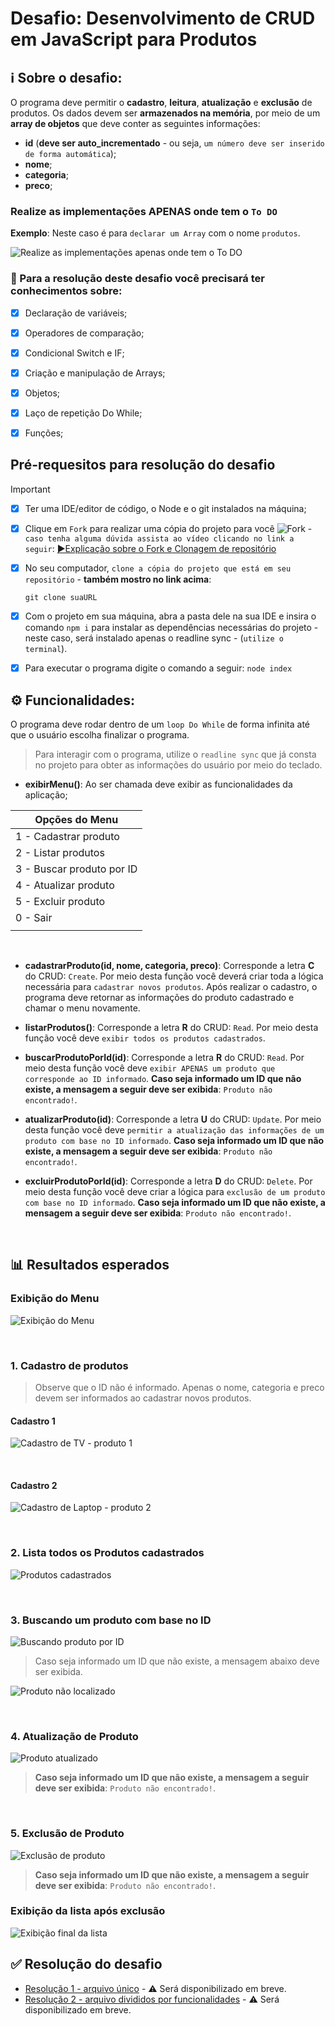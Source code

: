 # Desafio: Desenvolvimento de CRUD em JavaScript para Produtos

## ℹ️ Sobre o desafio: 

O programa deve permitir o **cadastro**, **leitura**, **atualização** e **exclusão** de produtos. Os dados devem ser **armazenados na memória**, por meio de um **array de objetos** que deve conter as seguintes informações:

- **id** (**deve ser auto_incrementado** - ou seja, `um número deve ser inserido de forma automática`);
- **nome**;
- **categoria**;
- **preco**;


### Realize as implementações APENAS onde tem o `To DO`

**Exemplo**: Neste caso é para `declarar um Array` com o nome `produtos`.

![Realize as implementações apenas onde tem o To DO](./images/toDo.jpg "Realize as implementações APENAS onde tem o To DO")


### 🎯 Para a resolução deste desafio você precisará ter conhecimentos sobre:

* [x] Declaração de variáveis;
* [x] Operadores de comparação;
* [x] Condicional Switch e IF;
* [x] Criação e manipulação de Arrays;
* [x] Objetos;
* [x] Laço de repetição Do While;
* [x] Funções;


## Pré-requesitos para resolução do desafio

>[!IMPORTANT]
> 
> * [x] Ter uma IDE/editor de código, o Node e o  git instalados na máquina;
> * [x] Clique em `Fork` para realizar uma cópia do projeto para você ![Fork](./images/fork.jpg "Fork") - `caso tenha alguma dúvida assista ao vídeo clicando no link a seguir`: [▶️Explicação sobre o Fork e Clonagem de repositório](https://youtu.be/L6HX3Kw359A)
> * [x] No seu computador, `clone a cópia do projeto que está em seu repositório` - **também mostro no link acima**:
>    ```shell
>    git clone suaURL
>    ```
> * [x] Com o projeto em sua máquina, abra a pasta dele na sua IDE e insira o comando `npm i` para instalar as dependências necessárias do projeto - neste caso, será instalado apenas o readline sync - (`utilize o terminal`).
>   
> * [x] Para executar o programa digite o comando a seguir: `node index`
>   


## ⚙️ Funcionalidades:

O programa deve rodar dentro de um `loop Do While` de forma infinita até que o usuário escolha finalizar o programa.

> Para interagir com o programa, utilize o `readline sync` que já consta no projeto para obter as informações do usuário por meio do teclado.

- **exibirMenu()**: Ao ser chamada deve exibir as funcionalidades da aplicação;

| Opções do Menu |
|--- |
| 1 - Cadastrar produto | 
| 2 - Listar produtos | 
| 3 - Buscar produto por ID | 
| 4 - Atualizar produto | 
| 5 - Excluir produto | 
| 0 - Sair | 
||

 
 <br/>


- **cadastrarProduto(id, nome, categoria, preco)**: Corresponde a letra **C** do CRUD: `Create`. Por meio desta função você deverá criar toda a lógica necessária para `cadastrar novos produtos`. Após realizar o cadastro, o programa deve retornar as informações do produto cadastrado e chamar o menu novamente.

- **listarProdutos()**: Corresponde a letra **R** do CRUD: `Read`. Por meio desta função você deve `exibir todos os produtos cadastrados`.

- **buscarProdutoPorId(id)**: Corresponde a letra **R** do CRUD: `Read`. Por meio desta função você deve `exibir APENAS um produto que corresponde ao ID informado`. **Caso seja informado um ID que não existe, a mensagem a seguir deve ser exibida**: `Produto não encontrado!`.

- **atualizarProduto(id)**: Corresponde a letra **U** do CRUD: `Update`. Por meio desta função você deve `permitir a atualização das informações de um produto com base no ID informado`. **Caso seja informado um ID que não existe, a mensagem a seguir deve ser exibida**: `Produto não encontrado!`.

- **excluirProdutoPorId(id)**: Corresponde a letra **D** do CRUD: `Delete`. Por meio desta função você deve criar a lógica para `exclusão de um produto com base no ID informado`. **Caso seja informado um ID que não existe, a mensagem a seguir deve ser exibida**: `Produto não encontrado!`.


 <br/>

## 📊 Resultados esperados

### Exibição do Menu
![Exibição do Menu](./images/menu.jpg "Exibição do Menu")


<br/>

### 1. Cadastro de produtos
> Observe que o ID não é informado. Apenas o nome, categoria e preco devem ser informados ao cadastrar novos produtos.

#### Cadastro 1
![Cadastro de TV - produto 1](./images/cadastro1.jpg "Cadastro de TV - produto 1")

<br/>

#### Cadastro 2
![Cadastro de Laptop - produto 2](./images/cadastro2.jpg "Cadastro de Laptop - produto 2")



<br/>

### 2. Lista todos os Produtos cadastrados
![Produtos cadastrados](./images/produtos_cadastrados.jpg "Produtos cadastrados")


<br/>

### 3. Buscando um produto com base no ID
![Buscando produto por ID](./images/buscar_por_ID.jpg "Buscando produto por ID")

> Caso seja informado um ID que não existe, a mensagem abaixo deve ser exibida.

![Produto não localizado](./images/buscar_notFound.jpg "Produto não localizado")

<br/>

### 4. Atualização de Produto
![Produto atualizado](./images/atualizar_produto.jpg "Produto atualizado")

> **Caso seja informado um ID que não existe, a mensagem a seguir deve ser exibida**: `Produto não encontrado!`.


<br/>

### 5. Exclusão de Produto
![Exclusão de produto](./images/exclusao_produto.jpg "Exclusão de produto")

> **Caso seja informado um ID que não existe, a mensagem a seguir deve ser exibida**: `Produto não encontrado!`.

### Exibição da lista após exclusão
![Exibição final da lista](./images/exibicao_final_produtos.jpg "Exibição final da lista")



## ✅ Resolução do desafio

* [Resolução 1 - arquivo único]() - ⚠️ Será disponibilizado em breve.
* [Resolução 2 - arquivo divididos por funcionalidades]() - ⚠️ Será disponibilizado em breve.
